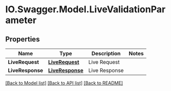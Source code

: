 # IO.Swagger.Model.LiveValidationParameter
## Properties

Name | Type | Description | Notes
------------ | ------------- | ------------- | -------------
**LiveRequest** | [**LiveRequest**](LiveRequest.md) | Live Request | 
**LiveResponse** | [**LiveResponse**](LiveResponse.md) | Live Response | 

[[Back to Model list]](../README.md#documentation-for-models) [[Back to API list]](../README.md#documentation-for-api-endpoints) [[Back to README]](../README.md)

